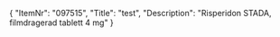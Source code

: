 {
  "ItemNr": "097515",
  "Title": "test",
  "Description": "Risperidon STADA, filmdragerad tablett 4 mg"
}